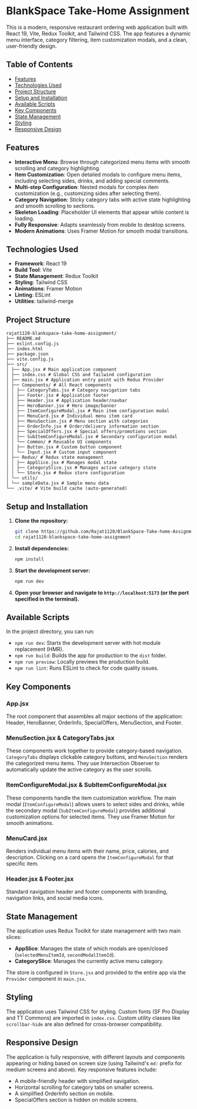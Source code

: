# BlankSpace Take-Home Assignment

This is a modern, responsive restaurant ordering web application built with React 19, Vite, Redux Toolkit, and Tailwind CSS. The app features a dynamic menu interface, category filtering, item customization modals, and a clean, user-friendly design.

## Table of Contents

- [Features](#features)
- [Technologies Used](#technologies-used)
- [Project Structure](#project-structure)
- [Setup and Installation](#setup-and-installation)
- [Available Scripts](#available-scripts)
- [Key Components](#key-components)
- [State Management](#state-management)
- [Styling](#styling)
- [Responsive Design](#responsive-design)

## Features

- **Interactive Menu**: Browse through categorized menu items with smooth scrolling and category highlighting.
- **Item Customization**: Open detailed modals to configure menu items, including selecting sides, drinks, and adding special comments.
- **Multi-step Configuration**: Nested modals for complex item customization (e.g., customizing sides after selecting them).
- **Category Navigation**: Sticky category tabs with active state highlighting and smooth scrolling to sections.
- **Skeleton Loading**: Placeholder UI elements that appear while content is loading.
- **Fully Responsive**: Adapts seamlessly from mobile to desktop screens.
- **Modern Animations**: Uses Framer Motion for smooth modal transitions.

## Technologies Used

- **Framework**: React 19
- **Build Tool**: Vite
- **State Management**: Redux Toolkit
- **Styling**: Tailwind CSS
- **Animations**: Framer Motion
- **Linting**: ESLint
- **Utilities**: tailwind-merge

## Project Structure

```
rajat1120-blankspace-take-home-assignment/
├── README.md
├── eslint.config.js
├── index.html
├── package.json
├── vite.config.js
├── src/
│ ├── App.jsx # Main application component
│ ├── index.css # Global CSS and Tailwind configuration
│ ├── main.jsx # Application entry point with Redux Provider
│ ├── Components/ # All React components
│ │ ├── CategoryTabs.jsx # Category navigation tabs
│ │ ├── Footer.jsx # Application footer
│ │ ├── Header.jsx # Application header/navbar
│ │ ├── HeroBanner.jsx # Hero image/banner
│ │ ├── ItemConfigureModal.jsx # Main item configuration modal
│ │ ├── MenuCard.jsx # Individual menu item card
│ │ ├── MenuSection.jsx # Menu section with categories
│ │ ├── OrderInfo.jsx # Order/delivery information section
│ │ ├── SpecialOffers.jsx # Special offers/promotions section
│ │ ├── SubItemConfigureModal.jsx # Secondary configuration modal
│ │ └── Common/ # Reusable UI components
│ │ ├── Button.jsx # Custom button component
│ │ └── Input.jsx # Custom input component
│ ├── Redux/ # Redux state management
│ │ ├── AppSlice.jsx # Manages modal state
│ │ ├── CategorySlice.jsx # Manages active category state
│ │ └── Store.jsx # Redux store configuration
│ └── utils/
│ └── sampleData.jsx # Sample menu data
└── .vite/ # Vite build cache (auto-generated)
```

## Setup and Installation

1. **Clone the repository:**

   ```bash
   git clone https://github.com/Rajat1120/BlankSpace-Take-home-Assignment.git
   cd rajat1120-blankspace-take-home-assignment
   ```

2. **Install dependencies:**

   ```bash
   npm install
   ```

3. **Start the development server:**

   ```bash
   npm run dev
   ```

4. **Open your browser and navigate to `http://localhost:5173` (or the port specified in the terminal).**

## Available Scripts

In the project directory, you can run:

- `npm run dev`: Starts the development server with hot module replacement (HMR).
- `npm run build`: Builds the app for production to the `dist` folder.
- `npm run preview`: Locally previews the production build.
- `npm run lint`: Runs ESLint to check for code quality issues.

## Key Components

### App.jsx

The root component that assembles all major sections of the application: Header, HeroBanner, OrderInfo, SpecialOffers, MenuSection, and Footer.

### MenuSection.jsx & CategoryTabs.jsx

These components work together to provide category-based navigation. `CategoryTabs` displays clickable category buttons, and `MenuSection` renders the categorized menu items. They use Intersection Observer to automatically update the active category as the user scrolls.

### ItemConfigureModal.jsx & SubItemConfigureModal.jsx

These components handle the item customization workflow. The main modal (`ItemConfigureModal`) allows users to select sides and drinks, while the secondary modal (`SubItemConfigureModal`) provides additional customization options for selected items. They use Framer Motion for smooth animations.

### MenuCard.jsx

Renders individual menu items with their name, price, calories, and description. Clicking on a card opens the `ItemConfigureModal` for that specific item.

### Header.jsx & Footer.jsx

Standard navigation header and footer components with branding, navigation links, and social media icons.

## State Management

The application uses Redux Toolkit for state management with two main slices:

- **AppSlice**: Manages the state of which modals are open/closed (`selectedMenuItemId`, `secondModalItemId`).
- **CategorySlice**: Manages the currently active menu category.

The store is configured in `Store.jsx` and provided to the entire app via the `Provider` component in `main.jsx`.

## Styling

The application uses Tailwind CSS for styling. Custom fonts (SF Pro Display and TT Commons) are imported in `index.css`. Custom utility classes like `scrollbar-hide` are also defined for cross-browser compatibility.

## Responsive Design

The application is fully responsive, with different layouts and components appearing or hiding based on screen size (using Tailwind's `md:` prefix for medium screens and above). Key responsive features include:

- A mobile-friendly header with simplified navigation.
- Horizontal scrolling for category tabs on smaller screens.
- A simplified OrderInfo section on mobile.
- SpecialOffers section is hidden on mobile screens.
